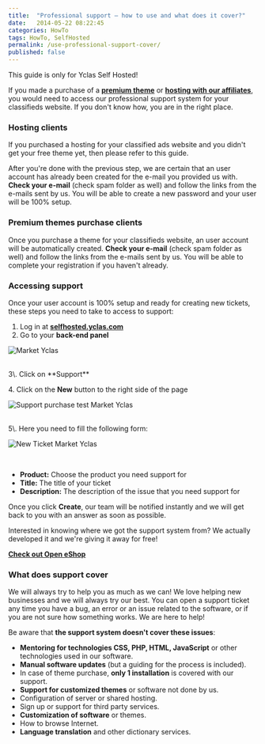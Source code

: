 ```yaml
---
title:  "Professional support – how to use and what does it cover?"
date:   2014-05-22 08:22:45
categories: HowTo
tags: HowTo, SelfHosted
permalink: /use-professional-support-cover/
published: false
---
```

<div class="alert alert-warning">
<strong><i class="glyphicon glyphicon-warning-sign"></i> </strong> This guide is only for Yclas Self Hosted!
</div>

If you made a purchase of a **[premium theme](https://selfhosted.yclas.com/themes/)** or **[hosting with our affiliates](https://yclas.com/self-hosted.html)**, you would need to access our professional support system for your classifieds website. If you don't know how, you are in the right place.

### Hosting clients

If you purchased a hosting for your classified ads website and you didn't get your free theme yet, then please refer to this guide.

After you're done with the previous step, we are certain that an user account has already been created for the e-mail you provided us with. **Check your e-mail** (check spam folder as well) and follow the links from the e-mails sent by us. You will be able to create a new password and your user will be 100% setup.

### Premium themes purchase clients

Once you purchase a theme for your classifieds website, an user account will be automatically created. **Check your e-mail** (check spam folder as well) and follow the links from the e-mails sent by us. You will be able to complete your registration if you haven't already.

### Accessing support

Once your user account is 100% setup and ready for creating new tickets, these steps you need to take to access to support: 

1. Log in at **[selfhosted.yclas.com](https://selfhosted.yclas.com/oc-panel/auth/login)** 
2. Go to your **back-end panel** 

![Market Yclas](//open-classifieds.com/wp-content/uploads/2014/05/Market-Open-Classifieds-1024x617.png) 

<br>
3\. Click on **Support** 

4\. Click on the **New** button to the right side of the page

![Support purchase test Market Yclas](//open-classifieds.com/wp-content/uploads/2014/05/Support-purchase-test-Market-Open-Classifieds-1024x225.png) 

<br>
5\. Here you need to fill the following form: 

![New Ticket Market Yclas](//open-classifieds.com/wp-content/uploads/2014/05/New-Ticket-Market-Open-Classifieds-1024x580.png)

<br>

+ **Product:** Choose the product you need support for
+ **Title:** The title of your ticket
+ **Description:** The description of the issue that you need support for

Once you click **Create**, our team will be notified instantly and we will get back to you with an answer as soon as possible. 

Interested in knowing where we got the support system from? We actually developed it and we're giving it away for free! 

**[Check out Open eShop](http://open-eshop.com/)**

### What does support cover

We will always try to help you as much as we can! We love helping new businesses and we will always try our best. You can open a support ticket any time you have a bug, an error or an issue related to the software, or if you are not sure how something works. We are here to help!

Be aware that **the support system doesn't cover these issues**: 

+ **Mentoring for technologies CSS, PHP, HTML, JavaScript** or other technologies used in our software.
+ **Manual software updates** (but a guiding for the process is included).
+ In case of theme purchase, **only 1 installation** is covered with our support.
+ **Support for customized themes** or software not done by us.
+ Configuration of server or shared hosting.
+ Sign up or support for third party services.
+ **Customization of software** or themes.
+ How to browse Internet.
+ **Language translation** and other dictionary services.

